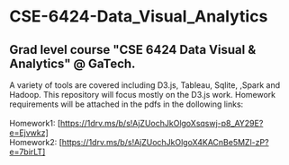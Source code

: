 # CSE-6424-Data_Visual_Analytics
## Grad level course "CSE 6424 Data Visual & Analytics" @ GaTech. 
A variety of tools are covered including D3.js, Tableau, Sqlite, ,Spark and Hadoop. This repository will focus mostly on the D3.js work. Homework requirements will be attached in the pdfs in the dollowing links:
<br/>
<br/> Homework1: [https://1drv.ms/b/s!AjZUochJkOlgoXsqswj-p8_AY29E?e=Ejvwkz]
<br/> Homework2: [https://1drv.ms/b/s!AjZUochJkOlgoX4KACnBe5MZl-zP?e=7birLT]
